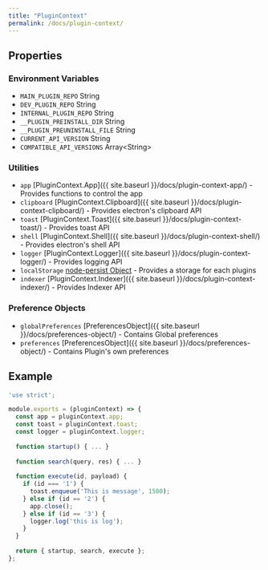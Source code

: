 ```yaml
---
title: "PluginContext"
permalink: /docs/plugin-context/
---
```


## Properties  

### Environment Variables    
- `MAIN_PLUGIN_REPO` String  
- `DEV_PLUGIN_REPO` String  
- `INTERNAL_PLUGIN_REPO` String  
- `__PLUGIN_PREINSTALL_DIR` String  
- `__PLUGIN_PREUNINSTALL_FILE` String  
- `CURRENT_API_VERSION` String  
- `COMPATIBLE_API_VERSIONS` Array&lt;String&gt;  

### Utilities  
- `app` [PluginContext.App]({{ site.baseurl }}/docs/plugin-context-app/) - Provides functions to control the app  
- `clipboard` [PluginContext.Clipboard]({{ site.baseurl }}/docs/plugin-context-clipboard/) - Provides electron's clipboard API  
- `toast` [PluginContext.Toast]({{ site.baseurl }}/docs/plugin-context-toast/) - Provides toast API  
- `shell` [PluginContext.Shell]({{ site.baseurl }}/docs/plugin-context-shell/) - Provides electron's shell API  
- `logger` [PluginContext.Logger]({{ site.baseurl }}/docs/plugin-context-logger/) - Provides logging API  
- `localStorage` [node-persist Object](https://github.com/simonlast/node-persist) - Provides a storage for each plugins  
- `indexer` [PluginContext.Indexer]({{ site.baseurl }}/docs/plugin-context-indexer/) - Provides Indexer API

### Preference Objects  
- `globalPreferences` [PreferencesObject]({{ site.baseurl }}/docs/preferences-object/) - Contains Global preferences  
- `preferences` [PreferencesObject]({{ site.baseurl }}/docs/preferences-object/) - Contains Plugin's own preferences  


## Example  

```javascript
'use strict';

module.exports = (pluginContext) => {
  const app = pluginContext.app;
  const toast = pluginContext.toast;
  const logger = pluginContext.logger;
  
  function startup() { ... }
  
  function search(query, res) { ... }
  
  function execute(id, payload) {
    if (id === '1') {
      toast.enqueue('This is message', 1500);
    } else if (id == '2') {
      app.close();
    } else if (id == '3') {
      logger.log('this is log');
    }
  }
  
  return { startup, search, execute };
};
```
